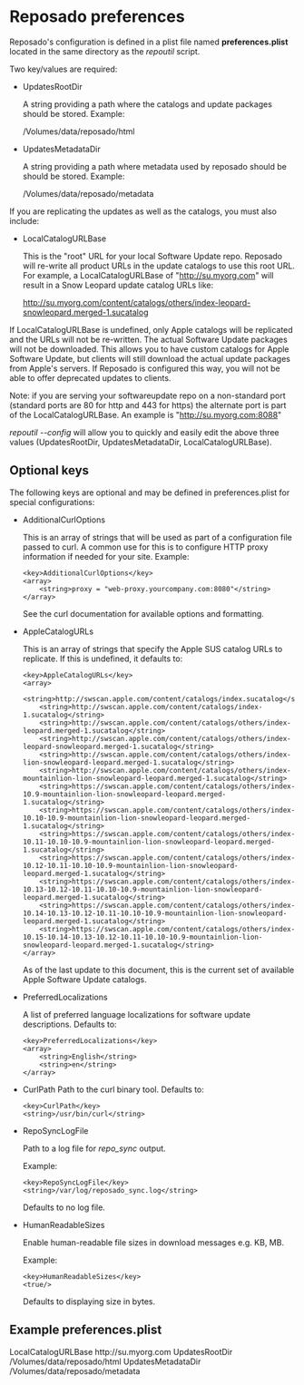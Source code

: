 # Reposado preferences

Reposado's configuration is defined in a plist file named **preferences.plist** located in the same directory as the *repoutil* script.

Two key/values are required:

- UpdatesRootDir
   
  A string providing a path where the catalogs and update packages should be stored. Example: 
  
    /Volumes/data/reposado/html

- UpdatesMetadataDir
    
  A string providing a path where metadata used by reposado should be should be stored. Example: 
    
    /Volumes/data/reposado/metadata

If you are replicating the updates as well as the catalogs, you must also include:

- LocalCatalogURLBase
    
    This is the "root" URL for your local Software Update repo. Reposado will re-write all product URLs in the update catalogs to use this root URL. For example, a LocalCatalogURLBase of "http://su.myorg.com" will result in a Snow Leopard update catalog URLs like:

    http://su.myorg.com/content/catalogs/others/index-leopard-snowleopard.merged-1.sucatalog

If LocalCatalogURLBase is undefined, only Apple catalogs will be replicated and the URLs will not be re-written.  The actual Software Update packages will not be downloaded. This allows you to have custom catalogs for Apple Software Update, but clients will still download the actual update packages from Apple's servers. If Reposado is configured this way, you will not be able to offer deprecated updates to clients.

Note: if you are serving your softwareupdate repo on a non-standard port (standard ports are 80 for http and 443 for https) the alternate port is part of the LocalCatalogURLBase. An example is "http://su.myorg.com:8088"

*repoutil --config* will allow you to quickly and easily edit the above three values (UpdatesRootDir, UpdatesMetadataDir, LocalCatalogURLBase).


## Optional keys


The following keys are optional and may be defined in preferences.plist for special configurations:

- AdditionalCurlOptions
    
    This is an array of strings that will be used as part of a configuration file passed to curl. A common use for this is to configure HTTP proxy information if needed for your site. Example:
    
      <key>AdditionalCurlOptions</key>
      <array>
          <string>proxy = "web-proxy.yourcompany.com:8080"</string>
      </array>

  See the curl documentation for available options and formatting.

- AppleCatalogURLs

  This is an array of strings that specify the Apple SUS catalog URLs to replicate. If this is undefined, it defaults to:

      <key>AppleCatalogURLs</key>
      <array>
          <string>http://swscan.apple.com/content/catalogs/index.sucatalog</string>
          <string>http://swscan.apple.com/content/catalogs/index-1.sucatalog</string>
          <string>http://swscan.apple.com/content/catalogs/others/index-leopard.merged-1.sucatalog</string>
          <string>http://swscan.apple.com/content/catalogs/others/index-leopard-snowleopard.merged-1.sucatalog</string>
          <string>http://swscan.apple.com/content/catalogs/others/index-lion-snowleopard-leopard.merged-1.sucatalog</string>
          <string>http://swscan.apple.com/content/catalogs/others/index-mountainlion-lion-snowleopard-leopard.merged-1.sucatalog</string>
          <string>https://swscan.apple.com/content/catalogs/others/index-10.9-mountainlion-lion-snowleopard-leopard.merged-1.sucatalog</string>
          <string>https://swscan.apple.com/content/catalogs/others/index-10.10-10.9-mountainlion-lion-snowleopard-leopard.merged-1.sucatalog</string>
          <string>https://swscan.apple.com/content/catalogs/others/index-10.11-10.10-10.9-mountainlion-lion-snowleopard-leopard.merged-1.sucatalog</string>
          <string>https://swscan.apple.com/content/catalogs/others/index-10.12-10.11-10.10-10.9-mountainlion-lion-snowleopard-leopard.merged-1.sucatalog</string>
          <string>https://swscan.apple.com/content/catalogs/others/index-10.13-10.12-10.11-10.10-10.9-mountainlion-lion-snowleopard-leopard.merged-1.sucatalog</string>
          <string>https://swscan.apple.com/content/catalogs/others/index-10.14-10.13-10.12-10.11-10.10-10.9-mountainlion-lion-snowleopard-leopard.merged-1.sucatalog</string>
          <string>https://swscan.apple.com/content/catalogs/others/index-10.15-10.14-10.13-10.12-10.11-10.10-10.9-mountainlion-lion-snowleopard-leopard.merged-1.sucatalog</string>
      </array>

  As of the last update to this document, this is the current set of available Apple Software Update catalogs.

- PreferredLocalizations
    
  A list of preferred language localizations for software update descriptions. Defaults to:
    
      <key>PreferredLocalizations</key>
      <array>
          <string>English</string>
          <string>en</string>
      </array>

- CurlPath
    Path to the curl binary tool. Defaults to:

      <key>CurlPath</key>
      <string>/usr/bin/curl</string>


- RepoSyncLogFile
    
  Path to a log file for *repo_sync* output.
  
  Example:
    
      <key>RepoSyncLogFile</key>
      <string>/var/log/reposado_sync.log</string>
    
  Defaults to no log file.

- HumanReadableSizes

  Enable human-readable file sizes in download messages e.g. KB, MB.

  Example:

      <key>HumanReadableSizes</key>
      <true/>

  Defaults to displaying size in bytes.


## Example preferences.plist

  <?xml version="1.0" encoding="UTF-8"?>
  <!DOCTYPE plist PUBLIC "-//Apple Computer//DTD PLIST 1.0//EN" "http://www.apple.com/DTDs/PropertyList-1.0.dtd">
  <plist version="1.0">
  <dict>
      <key>LocalCatalogURLBase</key>
      <string>http://su.myorg.com</string>
      <key>UpdatesRootDir</key>
      <string>/Volumes/data/reposado/html</string>
      <key>UpdatesMetadataDir</key>
      <string>/Volumes/data/reposado/metadata</string>
  </dict>
  </plist>
